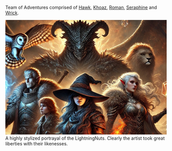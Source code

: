Team of Adventures comprised of [Hawk](<./Hawk.html>), [Khoaz](<./Khoaz.html>), [Roman](<./Roman.html>), [Seraphine](<./Seraphine.html>) and [Wrick](<./Wrick.html>). 


![party copy](<../IMAGES/party copy.jpg>)
A highly stylized portrayal of the LightningNuts. Clearly the artist took great liberties with their likenesses.